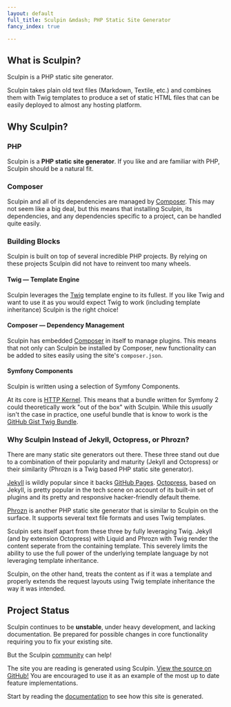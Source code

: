 ```yaml
---
layout: default
full_title: Sculpin &mdash; PHP Static Site Generator
fancy_index: true

---
```


## What is Sculpin?

Sculpin is a PHP static site generator.

Sculpin takes plain old text files (Markdown, Textile, etc.) and combines them with Twig
templates to produce a set of static HTML files that can be easily deployed to almost any
hosting platform.


## Why Sculpin?

### PHP

Sculpin is a **PHP static site generator**. If you like and are familiar with PHP, Sculpin
should be a natural fit.


### Composer

Sculpin and all of its dependencies are managed by [Composer](http:/getcomposer.com).
This may not seem like a big deal, but this means that installing Sculpin, its dependencies,
and any dependencies specific to a project, can be handled quite easily.


### Building Blocks

Sculpin is built on top of several incredible PHP projects. By relying on these projects
Sculpin did not have to reinvent too many wheels.


#### Twig — Template Engine

Sculpin leverages the [Twig](http://twig.sensiolabs.org/) template engine to its fullest.
If you like Twig and want to use it as you would expect Twig to work (including template
inheritance) Sculpin is the right choice!


#### Composer — Dependency Management

Sculpin has embedded [Composer](http://getcomposer.org/) in itself to manage
plugins. This means that not only can Sculpin be installed by Composer, new
functionality can be added to sites easily using the site's `composer.json`.


#### Symfony Components

Sculpin is written using a selection of Symfony Components.

At its core is [HTTP Kernel](https://github.com/symfony/HttpKernel). This means that
a bundle written for Symfony 2 could theoretically work "out of the box" with Sculpin.
While this *usually* isn't the case in practice, one useful bundle that is know to work is the
[GitHub Gist Twig Bundle](https://packagist.org/packages/dflydev/github-gist-twig-bundle).


### Why Sculpin Instead of  Jekyll, Octopress, or Phrozn?

There are many static site generators out there. These three stand out due to a
combination of their popularity and maturity (Jekyll and Octopress) or their similarity
(Phrozn is a Twig based PHP static site generator).

[Jekyll](https://github.com/mojombo/jekyll) is wildly popular since it backs
[GitHub Pages](http://pages.github.com/). [Octopress](http://octopress.org/), based on
Jekyll, is pretty popular in the tech scene on account of its built-in set of plugins
and its pretty and responsive hacker-friendly default theme.

[Phrozn](http://www.phrozn.info/) is another PHP static site generator that is similar
to Sculpin on the surface. It supports several text file formats and uses Twig templates.

Sculpin sets itself apart from these three by fully leveraging Twig. Jekyll (and by
extension Octopress) with Liquid and Phrozn with Twig render the content seperate from
the containing template. This severely limits the ability to use the full power of
the underlying template language by not leveraging template inheritance.

Sculpin, on the other hand, treats the content as if it was a template and properly
extends the request layouts using Twig template inheritance the way it was intended.


## Project Status

Sculpin continues to be **unstable**, under heavy development, and lacking
documentation. Be prepared for possible changes in core functionality requiring
you to fix your existing site.

But the Sculpin [community]({{site.url}}/community) can help!

The site you are reading is generated using Sculpin.
[View the source on GitHub!](https://github.com/sculpin/getsculpin.com) You are
encouraged to use it as an example of the most up to date feature implementations.

Start by reading the [documentation]({{site.url}}/documentation) to see how this site is
generated.
